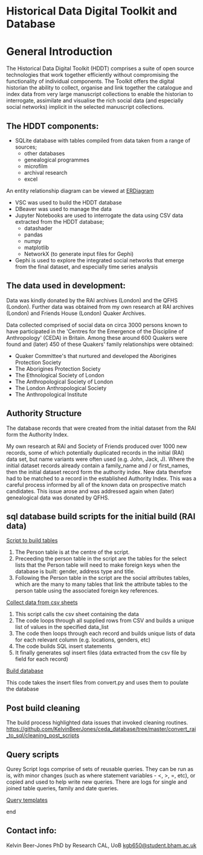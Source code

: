 # Historical Data Digital Toolkit and Database

#  General Introduction

The Historical Data Digital Toolkit (HDDT) comprises a suite of open source technologies that work together efficiently without compromising the functionality of individual components. The Toolkit offers the digital historian the ability to collect, organise and link together the catalogue and index data from very large manuscript collections to enable the historian to interrogate, assimilate and visualise the rich social data (and especially social networks) implicit in the selected manuscript collections. 

##  The HDDT components:

- SQLite database with tables compiled from data taken from a range of sources;
	- other databases
	- genealogical programmes
	- microfilm
	- archival research
	- excel

An entity relationship diagram can be viewed at [ERDiagram](https://github.com/KelvinBeerJones/ceda-database/blob/9fa090f2859aa41e90368458ab4fe8e95135ff9b/ERDiagram.png)

- VSC was used to build the HDDT database
- DBeaver was used to manage the data
- Jupyter Notebooks are used to interrogate the data using CSV data extracted from the HDDT database;
	- datashader
	- pandas
	- numpy
	- matplotlib
	- NetworkX (to generate input files for Gephi)
- Gephi is used to explore the integrated social networks that emerge from the final dataset, and especially time series analysis  

##  The data used in development:

Data was kindly donated by the RAI archives (London) and the QFHS (London). Further data was obtained from my own research at RAI archives (London) and Friends House (London) Quaker Archives.

Data collected comprised of social data on circa 3000 persons known to have participated in the 'Centres for the Emergence of the Discipline of Anthropology' (CEDA) in Britain. Among these around 600 Quakers were found and (later) 450 of these Quakers' family relationships were obtained:

-  Quaker Committee's that nurtured and developed the Aborigines Protection Society
-  The Aborigines Protection Society
-  The Ethnological Society of London
-  The Anthropological Society of London
-  The London Anthropological Society
-  The Anthropological Institute

## Authority Structure

The database records that were created from the initial dataset from the RAI form the Authority Index.

My own research at RAI and Society of Friends produced over 1000 new records, some of which potentially duplicated records in the initial (RAI) data set, but name variants were often used (e.g. John, Jack, J). Where the initial dataset records already contain a family_name and / or first_names, then the initial dataset record form the authority index. New data therefore had to be matched to a record in the established Authority Index. This was a careful process informed by all of the known data on prospective match candidates. This issue arose and was addressed again when (later) genealogical data was donated by QFHS. 

## sql database build scripts for the initial build (RAI data)

[Script to build tables](convert_rai_to_sql/create_tables.sql)

1. The Person table is at the centre of the script.
1. Preceeding the person table in the script are the tables for the select lists that the Person table will need to make foreign keys when the database is built: gender, address type and title.
1. Following the Person table in the script are the social attributes tables, which are the many to many tables that link the attribute tables to the person table using the associated foreign key references. 

[Collect data from csv sheets](https://github.com/KelvinBeerJones/ceda-database/blob/master/convert_rai_to_sql/convert.py)

1. This script calls the csv sheet containing the data
1. The code loops through all supplied rows from CSV and builds a unique list of values in the specified data_list
1. The code then loops through each record and builds unique lists of data for each relevant column (e.g. locations, genders, etc)
1. The code builds SQL insert statements
1. It finally generates sql insert files (data extracted from the csv file by field for each record)

[Build database](https://github.com/KelvinBeerJones/ceda-database/blob/master/convert_rai_to_sql/insert_all.sh)

This code takes the insert files from convert.py and uses them to poulate the database

## Post build cleaning

The build process highlighted data issues that invoked cleaning routines. https://github.com/KelvinBeerJones/ceda_database/tree/master/convert_rai_to_sql/cleaning_post_scripts

## Query scripts 

Qurey Script logs comprise of sets of reusable queries. They can be run as is, with minor changes (such as where statement variables - <, >, =, etc), or copied and used to help write new queries. There are logs for single and joined table queries, family and date queries.

[Query templates](https://github.com/KelvinBeerJones/ceda-database/tree/master/CEDA_query_scripts)

end

## Contact info:

Kelvin Beer-Jones
PhD by Research
CAL, UoB
kgb650@student.bham.ac.uk





